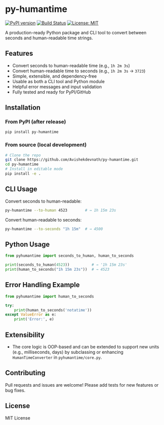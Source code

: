 # py-humantime

[![PyPI version](https://img.shields.io/pypi/v/py-humantime.svg?style=flat-square)](https://pypi.org/project/py-humantime/)
[![Build Status](https://github.com/Avishekdevnath/py-humantime/actions/workflows/python-app.yml/badge.svg)](https://github.com/Avishekdevnath/py-humantime/actions)
[![License: MIT](https://img.shields.io/badge/License-MIT-yellow.svg)](https://opensource.org/licenses/MIT)

A production-ready Python package and CLI tool to convert between seconds and human-readable time strings.

## Features
- Convert seconds to human-readable time (e.g., `1h 2m 3s`)
- Convert human-readable time to seconds (e.g., `1h 2m 3s` → `3723`)
- Simple, extensible, and dependency-free
- Usable as both a CLI tool and Python module
- Helpful error messages and input validation
- Fully tested and ready for PyPI/GitHub

## Installation

### From PyPI (after release)
```bash
pip install py-humantime
```

### From source (local development)
```bash
# Clone the repo
git clone https://github.com/Avishekdevnath/py-humantime.git
cd py-humantime
# Install in editable mode
pip install -e .
```

## CLI Usage

Convert seconds to human-readable:
```bash
py-humantime --to-human 4523        # → 1h 15m 23s
```
Convert human-readable to seconds:
```bash
py-humantime --to-seconds "1h 15m"  # → 4500
```

## Python Usage

```python
from pyhumantime import seconds_to_human, human_to_seconds

print(seconds_to_human(4523))          # → '1h 15m 23s'
print(human_to_seconds("1h 15m 23s"))  # → 4523
```

## Error Handling Example

```python
from pyhumantime import human_to_seconds

try:
    print(human_to_seconds('notatime'))
except ValueError as e:
    print('Error:', e)
```

## Extensibility
- The core logic is OOP-based and can be extended to support new units (e.g., milliseconds, days) by subclassing or enhancing `HumanTimeConverter` in `pyhumantime/core.py`.

## Contributing
Pull requests and issues are welcome! Please add tests for new features or bug fixes.

## License
MIT License
